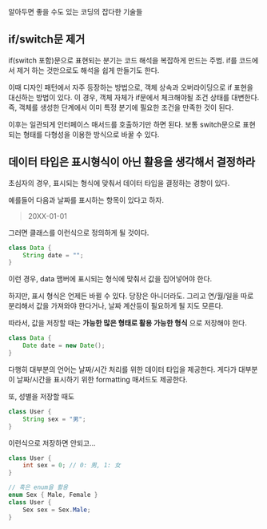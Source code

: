 알아두면 좋을 수도 있는 코딩의 잡다한 기술들

## if/switch문 제거
if(switch 포함)문으로 표현되는 분기는 코드 해석을 복잡하게 만드는 주범. if를 코드에서 제거 하는 것만으로도 해석을 쉽게 만들기도 한다. 

이때 디자인 패턴에서 자주 등장하는 방법으로, 객체 상속과 오버라이딩으로 if 표현을 대신하는 방법이 있다. 이 경우, 객체 자체가 if문에서 체크해야될 조건 상태를 대변한다. 즉, 객체를 생성한 단계에서 이미 특정 분기에 필요한 조건을 만족한 것이 된다. 

이후는 일관되게 인터페이스 매서드를 호출하기만 하면 된다. 보통 switch문으로 표현되는 형태를 다형성을 이용한 방식으로 바꿀 수 있다.

## 데이터 타입은 표시형식이 아닌 활용을 생각해서 결정하라
초심자의 경우, 표시되는 형식에 맞춰서 데이터 타입을 결정하는 경향이 있다.

예를들어 다음과 날짜를 표시하는 항목이 있다고 하자.

> 20XX-01-01

그러면 클래스를 이런식으로 정의하게 될 것이다.

```java
class Data {
    String date = "";
}
```
이런 경우, data 맴버에 표시되는 형식에 맞춰서 값을 집어넣어야 한다.

하지만, 표시 형식은 언제든 바뀔 수 있다. 당장은 아니더라도. 그리고 연/월/일을 따로 분리해서 값을 가져와야 한다거나, 날짜 계산등이 필요하게 될 지도 모른다.

따라서, 값을 저장할 때는 **가능한 많은 형태로 활용 가능한 형식** 으로 저장해야 한다.
```java
class Data {
    Date date = new Date();
}
```
다행히 대부분의 언어는 날짜/시간 처리를 위한 데이터 타입을 제공한다. 게다가 대부분이 날짜/시간을 표시하기 위한 formatting 매서드도 제공한다.


또, 성별을 저장할 때도
```java
class User {
    String sex = "男";
}
```
이런식으로 저장하면 안되고...

```java
class User {
    int sex = 0; // 0: 男, 1: 女
}

// 혹은 enum을 활용
enum Sex { Male, Female }
class User {
    Sex sex = Sex.Male; 
}
```
